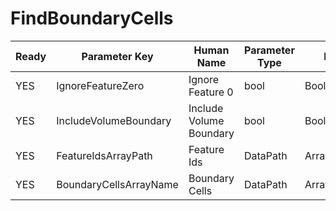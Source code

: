 # FindBoundaryCells

| Ready | Parameter Key | Human Name | Parameter Type | Parameter Class |
|-------|---------------|------------|-----------------|----------------|
| YES | IgnoreFeatureZero | Ignore Feature 0 | bool | BoolParameter |
| YES | IncludeVolumeBoundary | Include Volume Boundary | bool | BoolParameter |
| YES | FeatureIdsArrayPath | Feature Ids | DataPath | ArraySelectionParameter |
| YES | BoundaryCellsArrayName | Boundary Cells | DataPath | ArrayCreationParameter |
